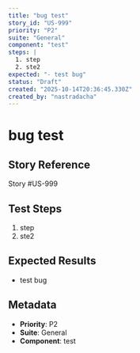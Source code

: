 ```yaml
---
title: "bug test"
story_id: "US-999"
priority: "P2"
suite: "General"
component: "test"
steps: |
  1. step
  2. ste2
expected: "- test bug"
status: "Draft"
created: "2025-10-14T20:36:45.330Z"
created_by: "nastradacha"
---
```


# bug test

## Story Reference
Story #US-999





## Test Steps
1. step
2. ste2

## Expected Results
- test bug

## Metadata
- **Priority**: P2
- **Suite**: General
- **Component**: test

